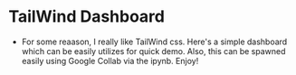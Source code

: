 # TailWind Dashboard

* For some reaason, I really like TailWind css. Here's a simple dashboard which can be easily utilizes for quick demo. Also, this can be spawned easily using Google Collab via the ipynb. Enjoy!
